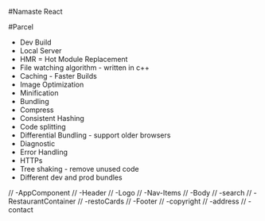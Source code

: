 #Namaste React

#Parcel
- Dev Build
- Local Server
- HMR = Hot Module Replacement
- File watching algorithm - written in c++
- Caching - Faster Builds
- Image Optimization
- Minification
- Bundling
- Compress
- Consistent Hashing
- Code splitting
- Differential Bundling - support older browsers
- Diagnostic
- Error Handling
- HTTPs
- Tree shaking - remove unused code
- Different dev and prod bundles


// -AppComponent
//   -Header
//       -Logo
//       -Nav-Items
//   -Body
//       -search
//       -RestaurantContainer
//             -restoCards
//   -Footer
//       -copyright
//       -address
//       -contact
